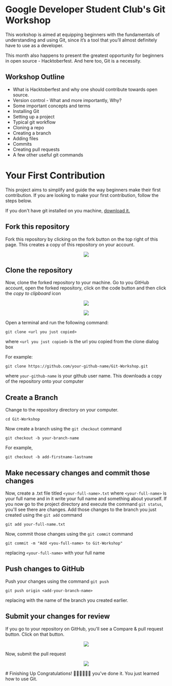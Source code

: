 # Google Developer Student Club's Git Workshop
This workshop is aimed at equipping beginners with the fundamentals of understanding and using Git, since it’s a tool that you’ll almost definitely have to use as a developer.

This month also happens to present the greatest opportunity for beginners in open source - Hacktoberfest. And here too, Git is a necessity.

## Workshop Outline

- What is Hacktoberfest and why one should contribute towards open source.
- Version control - What and more importantly, Why?
- Some important concepts and terms
- Installing Git
- Setting up a project
- Typical git workflow
- Cloning a repo
- Creating a branch
- Adding files
- Commits
- Creating pull requests
- A few other useful git commands

# Your First Contribution
This project aims to simplify and guide the way beginners make their first contribution. If you are looking to make your first contribution, follow the steps below.

If you don't have git installed on you machine, [download it.](https://docs.github.com/en/get-started/quickstart/set-up-git)

## Fork this repository
Fork this repository by clicking on the fork button on the top right of this page. This creates a copy of this repository on your account.
<p align='center'>
  <img src='https://user-images.githubusercontent.com/55043035/136815003-6a784e21-1edd-466e-8a83-a21de23586c1.png' />
 </p>

## Clone the repository
Now, clone the forked repository to your machine. Go to you GitHub account, open the forked repository, click on the code button and then click the _copy to clipboard_ icon
<p align='center'>
  <img src='https://user-images.githubusercontent.com/55043035/136816209-3cb6585c-bc13-41e5-9b18-468eaf47c4ea.png' />
 </p>
<p align='center'>
  <img src='https://user-images.githubusercontent.com/55043035/136816351-5722025a-af7c-475d-a1db-2e03b4e37471.png' />
 </p>

Open a terminal and run the following command:
```
git clone <url you just copied>
```
where ```<url you just copied>``` is the url you copied from the clone dialog box

For example:
```
git clone https://github.com/your-github-name/Git-Workshop.git
```
where ```your-github-name``` is your github user name. This downloads a copy of the repository onto your computer

## Create a Branch
Change to the repository directory on your computer.
```
cd Git-Workshop
```
Now create a branch using the `git checkout` command 
```
git checkout -b your-branch-name
```
For example,
```
git checkout -b add-firstname-lastname
```
## Make necessary changes and commit those changes
Now, create a .txt file titled `<your-full-name>.txt` where `<your-full-name>` is your full name and in it write your full name and something about yourself.
If you now go to the project directory and execute the command `git status`, you'll see there are changes.
Add those changes to the branch you just created using the `git add` command
```
git add your-full-name.txt
```
Now, commit those changes using the `git commit` command
```
git commit -m "Add <you-full-name> to Git-Workshop"
```
replacing `<your-full-name>` with your full name

## Push changes to GitHub
Push your changes using the command `git push`
```
git push origin <add-your-branch-name>
```
replacing <add-your-branch-name> with the name of the branch you created earlier.

## Submit your changes for review
If you go to your repository on GitHub, you'll see a Compare & pull request button. Click on that button.
<p align='center'>
  <img src='https://user-images.githubusercontent.com/55043035/136821505-21a5cedd-bd6a-4bdc-9dbf-9eb9a408d23a.png' />
 </p>
Now, submit the pull request
<p align='center'>
  <img src='https://user-images.githubusercontent.com/55043035/136821659-ffbd5d96-2fab-48ad-96c3-2b8ce3ac1e65.png' />
 </p>
# Finishing Up
Congratulations! 🙌🏼👏🏼👏🏼 you've done it. You just learned how to use Git. 
